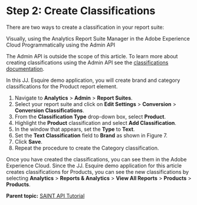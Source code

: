 # Step 2: Create Classifications

 

There are two ways to create a classification in your report suite:

Visually, using the Analytics Report Suite Manager in the Adobe Experience Cloud Programmatically using the Admin API

The Admin API is outside the scope of this article. To learn more about creating classifications using the Admin API see the [classifications documentation](https://marketing.adobe.com/developer/documentation/omniture-administration/r-getclassifications).

In this JJ. Esquire demo application, you will create brand and category classifications for the Product report element.

1.  Navigate to **Analytics** \> **Admin** \> **Report Suites**.
2.  Select your report suite and click on **Edit Settings** \> **Conversion** \> **Conversion Classifications**.
3.  From the **Classification Type** drop-down box, select **Product**.
4.  Highlight the **Product** classification and select **Add Classification**.
5.  In the window that appears, set the **Type** to **Text**.
6.  Set the **Text Classification** field to **Brand** as shown in Figure 7.
7.  Click **Save**.
8.  Repeat the procedure to create the Category classification.

Once you have created the classifications, you can see them in the Adobe Experience Cloud. Since the JJ. Esquire demo application for this article creates classifications for Products, you can see the new classifications by selecting **Analytics** \> **Reports & Analytics** \> **View All Reports** \> **Products** \> **Products**.

**Parent topic:** [SAINT API Tutorial](c_SAINT_API_Overview.md)


